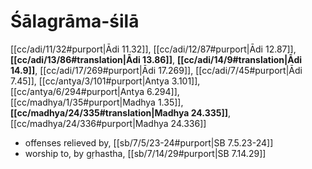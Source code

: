 # Śālagrāma-śilā

[[cc/adi/11/32#purport|Ādi 11.32]], [[cc/adi/12/87#purport|Ādi 12.87]], **[[cc/adi/13/86#translation|Ādi 13.86]]**, **[[cc/adi/14/9#translation|Ādi 14.9]]**, [[cc/adi/17/269#purport|Ādi 17.269]], [[cc/adi/7/45#purport|Ādi 7.45]], [[cc/antya/3/101#purport|Antya 3.101]], [[cc/antya/6/294#purport|Antya 6.294]], [[cc/madhya/1/35#purport|Madhya 1.35]], **[[cc/madhya/24/335#translation|Madhya 24.335]]**, [[cc/madhya/24/336#purport|Madhya 24.336]]

* offenses relieved by, [[sb/7/5/23-24#purport|SB 7.5.23-24]]
* worship to, by gṛhastha, [[sb/7/14/29#purport|SB 7.14.29]]
